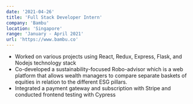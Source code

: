 ```yaml
---
date: '2021-04-26'
title: 'Full Stack Developer Intern'
company: 'Bambu'
location: 'Singapore'
range: 'January - April 2021'
url: 'https://www.bambu.co'
---
```


- Worked on various projects using React, Redux, Express, Flask, and Nodejs technology stack
- Co-developed a sustainability-focused Robo-advisor which is a web platform that allows wealth managers to compare separate baskets of equities in relation to the different ESG pillars.
- Integrated a payment gateway and subscription with Stripe and conducted frontend testing with Cypress
